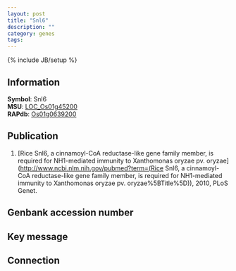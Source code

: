 ```yaml
---
layout: post
title: "Snl6"
description: ""
category: genes
tags: 
---
```

{% include JB/setup %}

## Information
__Symbol__: Snl6  
__MSU__: [LOC_Os01g45200](http://rice.plantbiology.msu.edu/cgi-bin/ORF_infopage.cgi?orf=LOC_Os01g45200)  
__RAPdb__: [Os01g0639200](http://rapdb.dna.affrc.go.jp/viewer/gbrowse_details/irgsp1?name=Os01g0639200)  

## Publication
1. [Rice Snl6, a cinnamoyl-CoA reductase-like gene family member, is required for NH1-mediated immunity to Xanthomonas oryzae pv. oryzae](http://www.ncbi.nlm.nih.gov/pubmed?term=(Rice Snl6, a cinnamoyl-CoA reductase-like gene family member, is required for NH1-mediated immunity to Xanthomonas oryzae pv. oryzae%5BTitle%5D)), 2010, PLoS Genet.

## Genbank accession number

## Key message

## Connection


